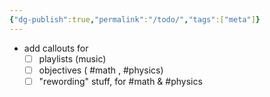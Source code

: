```yaml
---
{"dg-publish":true,"permalink":"/todo/","tags":["meta"]}
---
```



- add callouts for
	- [ ] playlists (music)
	- [ ] objectives ( #math , #physics)
	- [ ] "rewording" stuff, for #math & #physics 